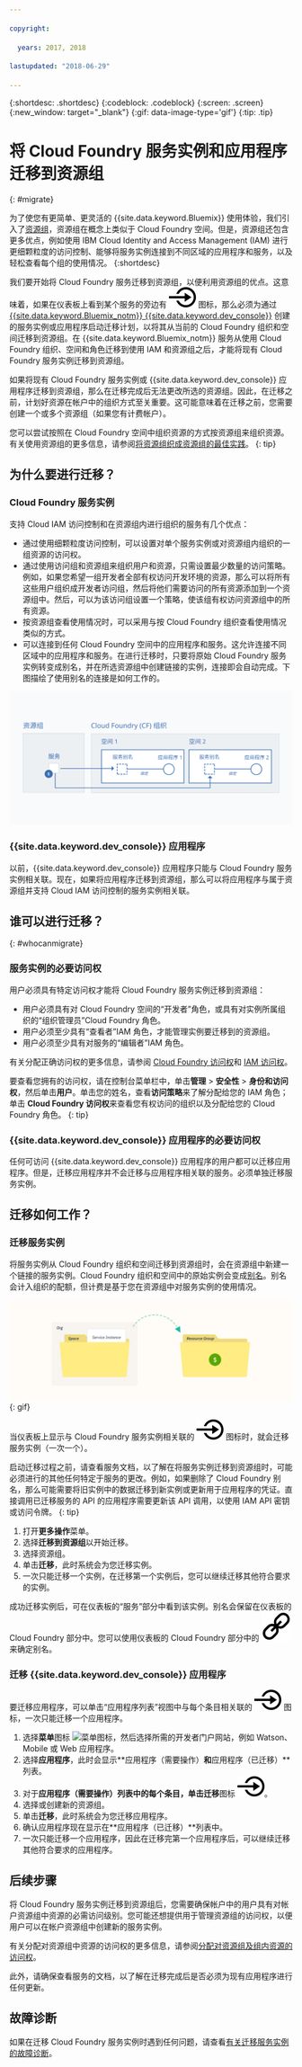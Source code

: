 ```yaml
---

copyright:

  years: 2017, 2018

lastupdated: "2018-06-29"

---
```


{:shortdesc: .shortdesc}
{:codeblock: .codeblock}
{:screen: .screen}
{:new_window: target="_blank"}
{:gif: data-image-type='gif'}
{:tip: .tip}

# 将 Cloud Foundry 服务实例和应用程序迁移到资源组
{: #migrate}

为了使您有更简单、更灵活的 {{site.data.keyword.Bluemix}} 使用体验，我们引入了[资源组](/docs/resources/resourcegroups.html#rgs)，资源组在概念上类似于 Cloud Foundry 空间。但是，资源组还包含更多优点，例如使用 IBM Cloud Identity and Access Management (IAM) 进行更细颗粒度的访问控制、能够将服务实例连接到不同区域的应用程序和服务，以及轻松查看每个组的使用情况。
{:shortdesc}

我们要开始将 Cloud Foundry 服务迁移到资源组，以便利用资源组的优点。这意味着，如果在仪表板上看到某个服务的旁边有 ![将此服务实例迁移到资源组](images/migrate.svg " 将此服务实例迁移到资源组") 图标，那么必须为通过 [{{site.data.keyword.Bluemix_notm}} {{site.data.keyword.dev_console}}](https://console-demo3.bluemix.net/docs/apps/index.html#create) 创建的服务实例或应用程序启动迁移计划，以将其从当前的 Cloud Foundry 组织和空间迁移到资源组。在 {{site.data.keyword.Bluemix_notm}} 服务从使用 Cloud Foundry 组织、空间和角色迁移到使用 IAM 和资源组之后，才能将现有 Cloud Foundry 服务实例迁移到资源组。

如果将现有 Cloud Foundry 服务实例或 {{site.data.keyword.dev_console}} 应用程序迁移到资源组，那么在迁移完成后无法更改所选的资源组。因此，在迁移之前，计划好资源在帐户中的组织方式至关重要。这可能意味着在迁移之前，您需要创建一个或多个资源组（如果您有计费帐户）。 

您可以尝试按照在 Cloud Foundry 空间中组织资源的方式按资源组来组织资源。有关使用资源组的更多信息，请参阅[将资源组织成资源组的最佳实践](/docs/resources/bestpractice_rgs.html#bp_resourcegroups)。
{: tip}


## 为什么要进行迁移？

### Cloud Foundry 服务实例

支持 Cloud IAM 访问控制和在资源组内进行组织的服务有几个优点：

* 通过使用细颗粒度访问控制，可以设置对单个服务实例或对资源组内组织的一组资源的访问权。 
* 通过使用访问组和资源组来组织用户和资源，只需设置最少数量的访问策略。例如，如果您希望一组开发者全部有权访问开发环境的资源，那么可以将所有这些用户组织成开发者访问组，然后将他们需要访问的所有资源添加到一个资源组中。然后，可以为该访问组设置一个策略，使该组有权访问资源组中的所有资源。
* 按资源组查看使用情况时，可以采用与按 Cloud Foundry 组织查看使用情况类似的方式。
* 可以连接到任何 Cloud Foundry 空间中的应用程序和服务。这允许连接不同区域中的应用程序和服务。在进行迁移时，只要将原始 Cloud Foundry 服务实例转变成别名，并在所选资源组中创建链接的实例，连接即会自动完成。下图描绘了使用别名的连接是如何工作的。

![将服务实例绑定到 Cloud Foundry 空间以创建别名](images/alias.svg "将服务实例绑定到 Cloud Foundry 空间以创建别名")

### {{site.data.keyword.dev_console}} 应用程序

以前，{{site.data.keyword.dev_console}} 应用程序只能与 Cloud Foundry 服务实例相关联。现在，如果将应用程序迁移到资源组，那么可以将应用程序与属于资源组并支持 Cloud IAM 访问控制的服务实例相关联。 

## 谁可以进行迁移？
{: #whocanmigrate}

### 服务实例的必要访问权 

用户必须具有特定访问权才能将 Cloud Foundry 服务实例迁移到资源组：

* 用户必须具有对 Cloud Foundry 空间的“开发者”角色，或具有对实例所属组织的“组织管理员”Cloud Foundry 角色。
* 用户必须至少具有“查看者”IAM 角色，才能管理实例要迁移到的资源组。
* 用户必须至少具有对服务的“编辑者”IAM 角色。

有关分配正确访问权的更多信息，请参阅 [Cloud Foundry 访问权](/docs/iam/cfaccess.html#cfaccess)和 [IAM 访问权](/docs/iam/users_roles.html#platformrolestable)。

要查看您拥有的访问权，请在控制台菜单栏中，单击**管理** &gt; **安全性** &gt; **身份和访问权**，然后单击**用户**。单击您的姓名，查看**访问策略**来了解分配给您的 IAM 角色；单击 **Cloud Foundry 访问权**来查看您有权访问的组织以及分配给您的 Cloud Foundry 角色。
{: tip}

### {{site.data.keyword.dev_console}} 应用程序的必要访问权

任何可访问 {{site.data.keyword.dev_console}} 应用程序的用户都可以迁移应用程序。但是，迁移应用程序并不会迁移与应用程序相关联的服务。必须单独迁移服务实例。

## 迁移如何工作？

### 迁移服务实例

将服务实例从 Cloud Foundry 组织和空间迁移到资源组时，会在资源组中新建一个链接的服务实例。Cloud Foundry 组织和空间中的原始实例会变成[别名](/docs/resources/connecting_apps.html#what_is_alias)。别名会计入组织的配额，但计费是基于您在资源组中对服务实例的使用情况。

![将 Cloud Foundry 服务实例迁移到资源组](images/migration.gif){: gif}

当仪表板上显示与 Cloud Foundry 服务实例相关联的 ![将此服务实例迁移到资源组](images/migrate.svg "将此服务实例迁移到资源组") 图标时，就会迁移服务实例（一次一个）。

启动迁移过程之前，请查看服务文档，以了解在将服务实例迁移到资源组时，可能必须进行的其他任何特定于服务的更改。例如，如果删除了 Cloud Foundry 别名，那么可能需要将旧实例中的数据迁移到新实例或更新用于应用程序的凭证。直接调用已迁移服务的 API 的应用程序需要更新该 API 调用，以使用 IAM API 密钥或访问令牌。
{: tip}

1. 打开**更多操作**菜单。
2. 选择**迁移到资源组**以开始迁移。
3. 选择资源组。
4. 单击**迁移**，此时系统会为您迁移实例。
5. 一次只能迁移一个实例，在迁移第一个实例后，您可以继续迁移其他符合要求的实例。

成功迁移实例后，可在仪表板的“服务”部分中看到该实例。别名会保留在仪表板的 Cloud Foundry 部分中。您可以使用仪表板的 Cloud Foundry 部分中的 ![链接图标](images/link.svg "代表别名的链接图标") 来确定别名。

### 迁移 {{site.data.keyword.dev_console}} 应用程序

要迁移应用程序，可以单击“应用程序列表”视图中与每个条目相关联的 ![将此服务迁移到资源组](images/migrate.svg "将此服务迁移到资源组") 图标，一次只能迁移一个应用程序。

1. 选择**菜单**图标 ![菜单图标](../icons/icon_hamburger.svg)，然后选择所需的开发者门户网站，例如 Watson、Mobile 或 Web 应用程序。
2. 选择**应用程序**，此时会显示**应用程序（需要操作）**和**应用程序（已迁移）**列表。
3. 对于**应用程序（需要操作）**列表中的每个条目，单击**迁移**图标 ![将此服务实例迁移到资源组](images/migrate.svg "将此服务实例迁移到资源组")。
4. 选择或创建新的资源组。
5. 单击**迁移**，此时系统会为您迁移应用程序。
6. 确认应用程序现在显示在**应用程序（已迁移）**列表中。
7. 一次只能迁移一个应用程序，因此在迁移完第一个应用程序后，可以继续迁移其他符合要求的应用程序。


## 后续步骤

将 Cloud Foundry 服务实例迁移到资源组后，您需要确保帐户中的用户具有对帐户资源组中资源的必需访问级别。您可能还想提供用于管理资源组的访问权，以便用户可以在帐户资源组中创建新的服务实例。

有关分配对资源组中资源的访问权的更多信息，请参阅[分配对资源组及组内资源的访问权](/docs/resources/bestpractice_rgs.html#assigning-access-to-resource-groups-and-the-resources-within-them)。

此外，请确保查看服务的文档，以了解在迁移完成后是否必须为现有应用程序进行任何更新。 


## 故障诊断

如果在迁移 Cloud Foundry 服务实例时遇到任何问题，请查看[有关迁移服务实例的故障诊断](/docs/resources/ts_migration.html)。
